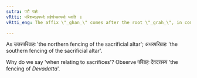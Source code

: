 ```yaml
---
sutra: परौ यज्ञे
vRtti: परिशब्दउपपदे ग्रहेर्घञ्प्रत्ययो भवति ॥
vRtti_eng: The affix \"_ghan_\" comes after the root \"_grah_\", in composition with \"_pari_\" when it relates to sacrificial subjects.

---
```

As उत्तरपरिग्राहः 'the northern fencing of the sacrificial altar'; अधरपरिग्राहः 'the southern fencing of the sacrificial altar'.

Why do we say 'when relating to sacrifices'? Observe परिग्रहः देवदत्तस्य 'the fencing of _Devadatta_'.